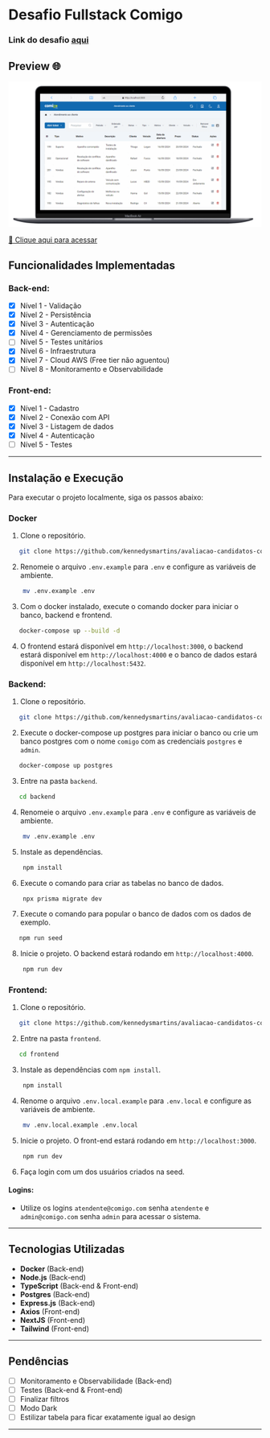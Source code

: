 # Desafio Fullstack Comigo

### Link do desafio [aqui](https://github.com/comigotech/avaliacao-candidatos-fullstack)

## Preview 🌐
[![Preview do Site](./.github/comigo-preview.gif)](https://avaliacao-candidatos-comigo.vercel.app)

[🔗 Clique aqui para acessar](https://avaliacao-candidatos-comigo.vercel.app)

## Funcionalidades Implementadas
### Back-end:
- [x] Nível 1 - Validação
- [x] Nível 2 - Persistência
- [x] Nível 3 - Autenticação
- [x] Nível 4 - Gerenciamento de permissões
- [ ] Nível 5 - Testes unitários
- [x] Nível 6 - Infraestrutura
- [x] Nível 7 - Cloud AWS (Free tier não aguentou)
- [ ] Nível 8 - Monitoramento e Observabilidade

### Front-end:
- [x] Nível 1 - Cadastro
- [x] Nível 2 - Conexão com API
- [x] Nível 3 - Listagem de dados
- [x] Nível 4 - Autenticação
- [ ] Nível 5 - Testes

---

## Instalação e Execução

Para executar o projeto localmente, siga os passos abaixo:

### Docker

1. Clone o repositório.
```sh
   git clone https://github.com/kennedysmartins/avaliacao-candidatos-comigo.git
```
2. Renomeie o arquivo `.env.example` para `.env` e configure as variáveis de ambiente.
```sh
    mv .env.example .env
```
3. Com o docker instalado, execute  o comando docker para iniciar o banco, backend e frontend.
```sh
   docker-compose up --build -d
```
4. O frontend estará disponível em `http://localhost:3000`, o backend estará disponível em `http://localhost:4000` e o banco de dados estará disponível em `http://localhost:5432`.

### Backend:

1. Clone o repositório.
```sh
   git clone https://github.com/kennedysmartins/avaliacao-candidatos-comigo.git
```
2. Execute o docker-compose up postgres para iniciar o banco ou crie um banco postgres com o nome `comigo` com  as credenciais `postgres` e `admin`.
```sh
   docker-compose up postgres
```
3. Entre na pasta `backend`.
```sh
   cd backend
```
4. Renomeie o arquivo `.env.example` para `.env` e configure as variáveis de ambiente.
```sh
    mv .env.example .env
```
5. Instale as dependências.
```sh
    npm install
```
6. Execute o comando para criar as tabelas no banco de dados.
```sh
    npx prisma migrate dev
```
7. Execute o comando para popular o banco de dados com os dados de exemplo.
```sh
   npm run seed
```
8. Inicie o projeto. O backend estará rodando em `http://localhost:4000`.
```sh
    npm run dev
```


### Frontend:

1. Clone o repositório.
```sh
   git clone https://github.com/kennedysmartins/avaliacao-candidatos-comigo.git
```
2. Entre na pasta `frontend`.
```sh
   cd frontend
```
3. Instale as dependências com `npm install`.
```sh
    npm install
```
4. Renome o arquivo `.env.local.example` para `.env.local` e configure as variáveis de ambiente.
```sh
    mv .env.local.example .env.local
```
5. Inicie o projeto. O front-end estará rodando em `http://localhost:3000`.
```sh
    npm run dev
```
6. Faça login com um dos usuários criados na seed.

#### Logins:

- Utilize os logins `atendente@comigo.com` senha `atendente` e `admin@comigo.com` senha `admin` para acessar o sistema.
---

## Tecnologias Utilizadas
- **Docker** (Back-end)
- **Node.js** (Back-end)
- **TypeScript** (Back-end & Front-end)
- **Postgres** (Back-end)
- **Express.js** (Back-end)
- **Axios** (Front-end)
- **NextJS** (Front-end)
- **Tailwind** (Front-end)
---

## Pendências
- [ ] Monitoramento e Observabilidade (Back-end)
- [ ] Testes (Back-end & Front-end)
- [ ] Finalizar filtros
- [ ] Modo Dark
- [ ] Estilizar tabela para ficar exatamente igual ao design

---
